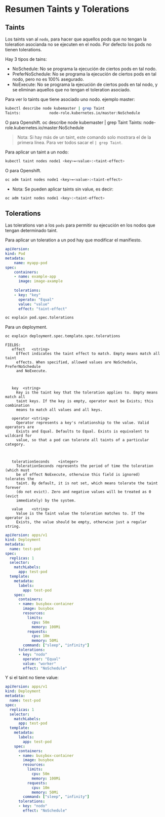 # Resumen Taints y Tolerations

## Taints
Los taints van al `nodo`, para hacer que aquellos pods que no tengan la toleration asocianda no se ejecuten en el nodo. Por defecto los pods no tienen tolerations.

Hay 3 tipos de tains:
- NoSchedule: No se programa la ejecución de ciertos pods en tal nodo.
- PreferNoSchedule: No se programa la ejecución de ciertos pods en tal nodo, pero no es 100% asegurado.
- NoExecute: No se programa la ejecución de ciertos pods en tal nodo, y se eliminan aquellos que no tengan el toleration asociado.

Para ver lo taints que tiene asociado uno nodo. ejemplo master:
```sh
kubectl describe node kubemaster | grep Taint
Taints:             node-role.kubernetes.io/master:NoSchedule
```
O para Openshift.
oc describe node kubemaster | grep Taint
Taints:             node-role.kubernetes.io/master:NoSchedule

> Nota: Si hay más de un taint, este comando solo mostrara el de la primera línea. Para ver todos sacar el `| grep Taint`.

Para aplicar un taint a un nodo:

```sh
kubectl taint nodes node1 <key>=<value>:<taint-effect>
```

O para Openshift.
```sh
oc adm taint nodes node1 <key>=<value>:<taint-effect>
```
- Nota: Se pueden aplicar taints sin value, es decir:

```sh
oc adm taint nodes node1 <key>:<taint-effect>
```

## Tolerations
Las tolerations van a los `pods` para permitir su ejecución en los nodos que tengan determinado taint. 

Para aplicar un toleration a un pod hay que modificar el manifiesto.
```yaml
apiVersion:
kind: Pod
metadata:
    name: myapp-pod
spec:
    containers:
    - name: example-app
      image: image-axample
    
    tolerations:
    - key: "key"
      operato: "Equal"
      value: "value"
      effect: "taint-effect"

```
```sh
oc explain pod.spec.tolerations
```
Para un deployment.
```sh
oc explain deployment.spec.template.spec.tolerations
```
```
FIELDS:
   effect	<string>
     Effect indicates the taint effect to match. Empty means match all taint
     effects. When specified, allowed values are NoSchedule, PreferNoSchedule
     and NoExecute.



   key	<string>
     Key is the taint key that the toleration applies to. Empty means match all
     taint keys. If the key is empty, operator must be Exists; this combination
     means to match all values and all keys.

   operator	<string>
     Operator represents a key's relationship to the value. Valid operators are
     Exists and Equal. Defaults to Equal. Exists is equivalent to wildcard for
     value, so that a pod can tolerate all taints of a particular category.



   tolerationSeconds	<integer>
     TolerationSeconds represents the period of time the toleration (which must
     be of effect NoExecute, otherwise this field is ignored) tolerates the
     taint. By default, it is not set, which means tolerate the taint forever
     (do not evict). Zero and negative values will be treated as 0 (evict
     immediately) by the system.

   value	<string>
     Value is the taint value the toleration matches to. If the operator is
     Exists, the value should be empty, otherwise just a regular string.
```

```yaml
apiVersion: apps/v1
kind: Deployment
metadata:
  name: test-pod
spec:
  replicas: 1
  selector:
    matchLabels:
      app: test-pod
  template:
    metadata:
      labels:
        app: test-pod
    spec:
      containers:
      - name: busybox-container
        image: busybox
        resources:
          limits:
            cpu: 50m
            memory: 100Mi
          requests:
            cpu: 10m
            memory: 50Mi
        command: ["sleep", "infinity"]
      tolerations:
      - key: "nodo"
        operator: "Equal"
        value: "worker"
        effect: "NoSchedule"
```
Y si el taint no tiene value:
```yaml
apiVersion: apps/v1
kind: Deployment
metadata:
  name: test-pod
spec:
  replicas: 1
  selector:
    matchLabels:
      app: test-pod
  template:
    metadata:
      labels:
        app: test-pod
    spec:
      containers:
      - name: busybox-container
        image: busybox
        resources:
          limits:
            cpu: 50m
            memory: 100Mi
          requests:
            cpu: 10m
            memory: 50Mi
        command: ["sleep", "infinity"]
      tolerations:
      - key: "nodo"
        effect: "NoSchedule"
```